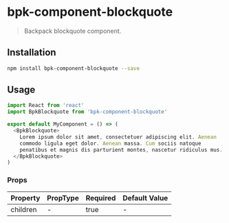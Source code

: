 # bpk-component-blockquote

> Backpack blockquote component.

## Installation

```sh
npm install bpk-component-blockquote --save
```

## Usage

```js
import React from 'react'
import BpkBlockquote from 'bpk-component-blockquote'

export default MyComponent = () => (
  <BpkBlockquote>
    Lorem ipsum dolor sit amet, consectetuer adipiscing elit. Aenean
    commodo ligula eget dolor. Aenean massa. Cum sociis natoque
    penatibus et magnis dis parturient montes, nascetur ridiculus mus.
  </BpkBlockquote>
)
```

### Props

| Property  | PropType | Required | Default Value |
| --------- | -------- | -------- | ------------- |
| children  | -        | true     | -             |
